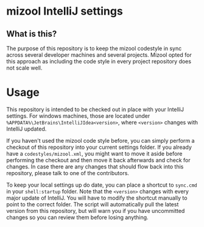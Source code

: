 # mizool IntelliJ settings
## What is this?
The purpose of this repository is to keep the mizool codestyle in sync across several developer machines and several projects.
Mizool opted for this approach as including the code style in every project repository does not scale well.
# Usage
This repository is intended to be checked out in place with your IntelliJ settings.
For windows machines, those are located under `%APPDATA%\JetBrains\IntelliJIdea<version>`, where `<version>` changes with IntelliJ updated.

If you haven't used the mizool code style before, you can simply perform a checkout of this repository into your current settings folder.
If you already have a `codestyles/mizool.xml`, you might want to move it aside before performing the checkout and then move it back afterwards and check for changes.
In case there are any changes that should flow back into this repository, please talk to one of the contributors.

To keep your local settings up do date, you can place a shortcut to `sync.cmd` in your `shell:startup` folder.
Note that the `<version>` changes with every major update of IntelliJ.
You will have to modify the shortcut manually to point to the correct folder.
The script will automatically pull the latest version from this repository, but will warn you if you have uncommitted changes so you can review them before losing anything.